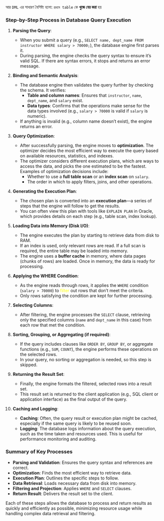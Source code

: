 
আর `DML` এর সাধারণ বৈশিষ্ট্য হলো: `প্রথমে table` কে **খুজে বের করা** হয়

### Step-by-Step Process in Database Query Execution

1. **Parsing the Query**:
    
    - When you submit a query (e.g., `SELECT name, dept_name FROM instructor WHERE salary > 70000;`), the database engine first parses it.
    - During parsing, the engine checks the query syntax to ensure it’s valid SQL. If there are syntax errors, it stops and returns an error message.

2. **Binding and Semantic Analysis**:
    
    - The database engine then validates the query further by checking the schema. It verifies:
        - **Table and column names**: Ensures that `instructor`, `name`, `dept_name`, and `salary` exist.
        - **Data types**: Confirms that the operations make sense for the data types involved (e.g., `salary > 70000` is valid if `salary` is numeric).
    - If anything is invalid (e.g., column name doesn’t exist), the engine returns an error.

3. **Query Optimization**:
    
    - After successfully parsing, the engine moves to **optimization**. The optimizer decides the most efficient way to execute the query based on available resources, statistics, and indexes.
    - The optimizer considers different execution plans, which are ways to access the data, and picks the one estimated to be the fastest. Examples of optimization decisions include:
        - Whether to use a **full table scan** or an **index scan** on `salary`.
        - The order in which to apply filters, joins, and other operations.

4. **Generating the Execution Plan**:
    
    - The chosen plan is converted into an **execution plan**—a series of steps that the engine will follow to get the results.
    - You can often view this plan with tools like `EXPLAIN PLAN` in Oracle, which provides details on each step (e.g., table scan, index lookup).

5. **Loading Data into Memory (Disk I/O)**:
    
    - The engine executes the plan by starting to retrieve data from disk to RAM.
    - If an index is used, only relevant rows are read. If a full scan is required, the entire table may be loaded into memory.
    - The engine uses a **buffer cache** in memory, where data pages (chunks of rows) are loaded. Once in memory, the data is ready for processing.

6. **Applying the WHERE Condition**:
    
    - As the engine reads through rows, it applies the `WHERE` condition (`salary > 70000`) to <span style="color:rgb(255, 255, 0)">filter </span>out rows that don’t meet the criteria.
    - Only rows satisfying the condition are kept for further processing.

7. **Selecting Columns**:
    
    - After filtering, the engine processes the `SELECT` clause, retrieving only the specified columns (`name` and `dept_name` in this case) from each row that met the condition.

8. **Sorting, Grouping, or Aggregating (if required)**:
    
    - If the query includes clauses like `ORDER BY`, `GROUP BY`, or aggregate functions (e.g., `SUM`, `COUNT`), the engine performs these operations on the selected rows.
    - In your query, no sorting or aggregation is needed, so this step is skipped.

9. **Returning the Result Set**:
    
    - Finally, the engine formats the filtered, selected rows into a result set.
    - This result set is returned to the client application (e.g., SQL client or application interface) as the final output of the query.

10. **Caching and Logging**:
    
    - **Caching**: Often, the query result or execution plan might be cached, especially if the same query is likely to be reused soon.
    - **Logging**: The database logs information about the query execution, such as the time taken and resources used. This is useful for performance monitoring and auditing.

### Summary of Key Processes

- **Parsing and Validation**: Ensures the query syntax and references are correct.
- **Optimization**: Finds the most efficient way to retrieve data.
- **Execution Plan**: Outlines the specific steps to follow.
- **Data Retrieval**: Loads necessary data from disk into memory.
- **Filtering and Projection**: Applies `WHERE` and `SELECT` clauses.
- **Return Result**: Delivers the result set to the client.

Each of these steps allows the database to process and return results as quickly and efficiently as possible, minimizing resource usage while handling complex data retrieval and filtering.